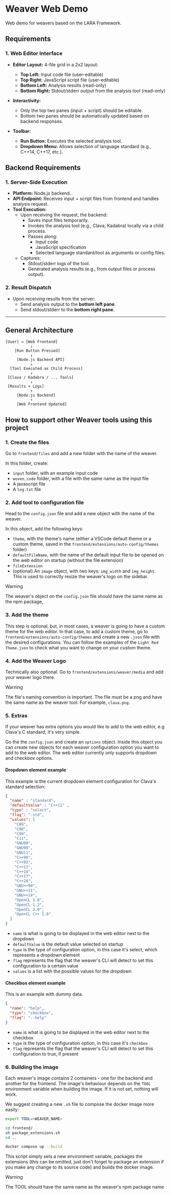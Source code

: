 # Weaver Web Demo

Web demo for weavers based on the LARA Framework.

## Requirements

### 1. Web Editor Interface

- **Editor Layout:** 4-file grid in a 2x2 layout:
  - **Top Left:** Input code file (user-editable)
  - **Top Right:** JavaScript script file (user-editable)
  - **Bottom Left:** Analysis results (read-only)
  - **Bottom Right:** Stdout/stderr output from the analysis tool (read-only)
  
- **Interactivity:**
  - Only the top two panes (input + script) should be editable.
  - Bottom two panes should be automatically updated based on backend responses.

- **Toolbar:**
  - **Run Button:** Executes the selected analysis tool.
  - **Dropdown Menu:** Allows selection of language standard (e.g., C++14, C++17, etc.).

## Backend Requirements

### 1. Server-Side Execution

- **Platform:** Node.js backend.
- **API Endpoint:** Receives input + script files from frontend and handles analysis request.
- **Tool Execution:**
    - Upon receiving the request, the backend:
        - Saves input files temporarily.
        - Invokes the analysis tool (e.g., Clava, Kadabra) locally via a child process.
        - Passes along:
            - Input code
            - JavaScript specification
            - Selected language standard/tool as arguments or config files.
    - Captures:
        - Stdout/stderr logs of the tool.
        - Generated analysis results (e.g., from output files or process output).

### 2. Result Dispatch

- Upon receiving results from the server:
  - Send analysis output to the **bottom left pane**.
  - Send stdout/stderr to the **bottom right pane**.

---

## General Architecture

```plaintext
[User] ↔ [Web Frontend]
           ↓
    [Run Button Pressed]
           ↓
     [Node.js Backend API]
           ↓
  [Tool Executed as Child Process]
           ↓
 [Clava / Kadabra / ... Tools]
           ↓
 [Results + Logs]
           ↑
     [Node.js Backend]
           ↑
     [Web Frontend Updated]
```

## How to support other Weaver tools using this project

### 1. Create the files

Go to `frontend/files` and add a new folder with the name of the weaver.

In this folder, create:

- `input` folder, with an example input code
- `woven_code` folder, with a file with the same name as the input file
- A javascript file
- A `log.txt` file

### 2. Add tool to configuration file

Head to the `config.json` file and add a new object with the name of the weaver.

In this object, add the following keys:

- `theme`, with the theme's name (either a VSCode default theme or a custom theme, saved in the `frontend/extensions/auto-config/themes` folder)
- `defaultFileName`, with the name of the default input file to be opened on the web editor on startup (without the file extension)
- `fileExtension`
- (optional) An `image` object, with two keys: `img_width` and `img_height`. This is used to correctly resize the weaver's logo on the sidebar.

> [!WARNING]
> The weaver's object on the `config.json` file should have the same name as the npm package,

### 3. Add the theme

This step is optional, but, in most cases, a weaver is going to have a custom theme for the web editor. In that case, to add a custom theme, go to `frontend/extensions/auto-config/themes` and create a new `.json` file with the desired configurations. You can follow the examples of the `Light Red Theme.json` to check what you want to change on your custom theme.

### 4. Add the Weaver Logo

Technically also optional. Go to `frontend/extensions/weaver/media` and add your weaver logo there.

> [!WARNING]
> The file's naming convention is important. The file must be a png and have the same name as the weaver tool. For example, `clava.png`.

### 5. Extras

If your weaver has extra options you would like to add to the web editor, e.g Clava's C standard, it's very simple.

Go the the `config.json` and create an `options` object. Inside this object you can create new objects for each weaver configuration option you want to add to the web editor. The web editor currently only supports dropdown and checkbox options.

#### Dropdown element example

This example is the current dropdown element configuration for Clava's standard selection:

```json
{
  "name" : "standard",
  "defaultValue" : "C++11" ,
  "type" : "select",
  "flag": "-std",
  "values": [
    "C89",
    "C90",
    "C99",
    "C11",
    "GNU90",
    "GNU99",
    "GNU11",
    "C++98",
    "C++03",
    "C++11",
    "C++14",
    "C++17",
    "C++2A",
    "GNU++98",
    "GNU++11",
    "GNU++14",
    "OpenCL 1.0",
    "OpenCL 1.2",
    "OpenCL 2.0",
    "OpenCL C++ 1.0"
  ]
}
```

- `name` is what is going to be displayed in the web editor next to the dropdown
- `defaultValue` is the default value selected on startup
- `type` is the type of configuration option, in this case it's select, which represents a dropdown element
- `flag` represents the flag that the weaver's CLI will detect to set this configuration to a certain value
- `values` is a list with the possible values for the dropdown

#### Checkbox element example

This is an example with dummy data.

```json
{
  "name": "help",
  "type": "checkbox",
  "flag": "--help"
}
```

- `name` is what is going to be displayed in the web editor next to the checkbox
- `type` is the type of configuration option, in this case it's `checkbox`
- `flag` represents the flag that the weaver's CLI will detect to set this configuration to true, if present

### 6. Building the image

Each weaver's image contains 2 containers - one for the backend and another for the frontend. The image's behaviour depends
on the `TOOL` environment variable when building the image. If it is not set, nothing will work.

We suggest creating a new `.sh` file to compose the docker image more easily:

```sh
export TOOL=<WEAVER_NAME>

cd frontend/
sh package_extensions.sh
cd ..

docker compose up --build 
```

This script simply sets a new environment variable, packages the extensions (this can be omitted, just don't forget to
package an extension if you make any change to its source code) and builds the docker image.

> [!WARNING]
> The TOOL should have the same name as the weaver's npm package name